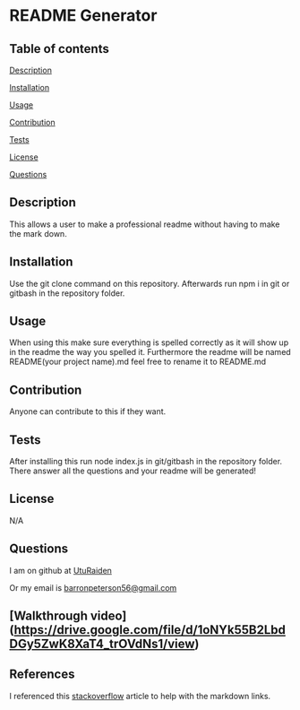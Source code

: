 # README Generator

  
  ## Table of contents

  [Description](#Description)

  [Installation](#Installation)

  [Usage](#Usage)

  [Contribution](#Contribution)
  
  [Tests](#Tests)

  [License](#License)

  [Questions](#Questions)

  ## Description <a id="Description"></a>

  This allows a user to make a professional readme without having to make the mark down.

  ## Installation <a id="Installation"></a>

  Use the git clone command on this repository. Afterwards run npm i in git or gitbash in the repository folder.

  ## Usage <a id="Usage"></a>

  When using this make sure everything is spelled correctly as it will show up in the readme the way you spelled it. Furthermore the readme will be named README(your project name).md feel free to rename it to README.md

  ## Contribution <a id="Contribution"></a>

  Anyone can contribute to this if they want.

  ## Tests  <a id="Tests"></a>

  After installing this run node index.js in git/gitbash in the repository folder. There answer all the questions and your readme will be generated!

  ## License <a id="License"></a>

  N/A

  ## Questions <a id="Questions"></a>

  I am on github at [UtuRaiden](https://github.com/UtuRaiden)

  Or my email is barronpeterson56@gmail.com

  ## [Walkthrough video] (https://drive.google.com/file/d/1oNYk55B2LbdDGy5ZwK8XaT4_trOVdNs1/view)

  ## References

  I referenced this [stackoverflow](https://stackoverflow.com/questions/11948245/markdown-to-create-pages-and-table-of-contents/33433098#introduction) article to help with the markdown links. 
